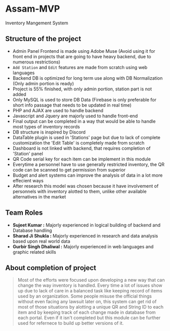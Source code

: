 # Assam-MVP
Inventory Mangement System

## Structure of the project

- Admin Panel Frontend is made using Adobe Muse (Avoid using it for front end in projects that are going to have heavy backend, due to numerous restrictions)
- `Add Station` and `Edit` features are made from scratch using web languages
- Backend DB is optimized for long term use along with DB Normalization (Only admin portion is ready)
- Project is 55% finished, with only admin portion, station part is not added
- Only MySQL is used to store DB Data (Firebase is only preferable for short info passage that needs to be updated in real time)
- PHP and AJAX are used to handle backend
- Javascript and Jquery are majorly used to handle front-end
- Final output can be completed in a way that would be able to handle most types of inventory records
- DB structure is inspired by Discord
- DataTable plugin is used in 'Stations' page but due to lack of complete customization the 'Edit Table' is completely made from scratch
- Dashboard is not linked with backend, that requires completion of 'Station' panel
- QR Code serial key for each item can be implement in this module
- Everytime a personnel have to use generally restricted inventory, the QR code can be scanned to get permission from superior
- Budget and alert systems can improve the analysis of data in a lot more effecient ways
- After research this model was chosen because it have involvement of personnels with inventory alotted to them, unlike other available alternatives in the market


## Team Roles

- **Sujeet Kumar :** Majorly experienced in logical building of backend and Database handling
- **Sharad Ji Shukla :** Majorly experienced in research and data analysis based upon real world data
- **Gurbir Singh Dhaliwal :** Majorly experienced in web languages and graphic related skills


## About completion of project
> Most of the efforts were focused upon developing a new way that can change the way inventory is handled. Every time a lot of issues show up due to lack of care in a balanced task like keeping record of items used by an organization. Some people misuse the official things without even facing any lawsuit later on, this system can get rid of most of those situations by alotting a unique QR and String ID to each item and by keeping track of each change made in database from each portal. Even if it isn't completed but this module can be further used for refernece to build up better versions of it.
